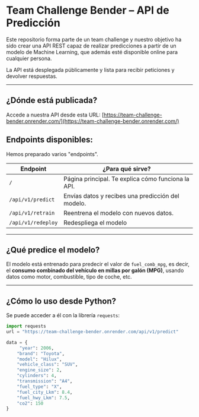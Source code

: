 # Team Challenge Bender – API de Predicción

Este repositorio forma parte de un team challenge y nuestro objetivo ha sido crear una API REST capaz de realizar predicciones a partir de un modelo de Machine Learning, que además esté disponible online para cualquier persona.

La API está desplegada públicamente y lista para recibir peticiones y devolver respuestas. 

---

## ¿Dónde está publicada?

Accede a nuestra API desde esta URL:  [https://team-challenge-bender.onrender.com/](https://team-challenge-bender.onrender.com/)



## Endpoints disponibles:

Hemos preparado varios "endpoints".  

| Endpoint        | ¿Para qué sirve?                                                                                              |
|-----------------|---------------------------------------------------------------------------------------------------------------|
| `/`             | Página principal. Te explica cómo funciona la API.          |
|`/api/v1/predict`     | Envías datos y recibes una predicción del modelo.                                                             |
|`/api/v1/retrain` | Reentrena el modelo con nuevos datos. |
| `/api/v1/redeploy`      | Redespliega el modelo |

---

## ¿Qué predice el modelo?
El modelo está entrenado para predecir el valor de `fuel_comb_mpg`, es decir, el **consumo combinado del vehículo en millas por galón (MPG)**, usando datos como motor, combustible, tipo de coche, etc.

---

## ¿Cómo lo uso desde Python?

Se puede acceder a él con la librería `requests`:

```python
import requests
url = "https://team-challenge-bender.onrender.com/api/v1/predict"

data = {
     "year": 2006,
    "brand": "Toyota",
    "model": "Hilux",
    "vehicle_class": "SUV",
    "engine_size": 2,
    "cylinders": 4,
    "transmission": "A4",
    "fuel_type": "X",
    "fuel_city_Lkm": 8.4,
    "fuel_hwy_Lkm": 7.5,
    "co2": 150
}

